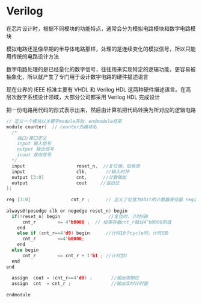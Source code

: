 # Verilog

在芯片设计时，根据不同模块的功能特点，通常会分为模拟电路模块和数字电路模块

模拟电路还是像早期的半导体电路那样，处理的是连续变化的模拟信号，所以只能用传统的电路设计方法

数字电路处理的是已经量化的数字信号，往往用来实现特定的逻辑功能，更容易被抽象化，所以就产生了专门用于设计数字电路的硬件描述语言

现在业界的 IEEE 标准主要有 VHDL 和 Verilog HDL 这两种硬件描述语言。在高层次数字系统设计领域，大部分公司都采用 Verilog HDL 完成设计

把一份电路用代码的形式表示出来，然后由计算机把代码转换为所对应的逻辑电路

```c
// 定义一个模块以关键字module开始，endmodule结束
module counter(  // counter为模块名
  /*
    端口/接口定义
    input 输入信号
    output 输出信号
    inout 双向信号
  */
  input                   reset_n,  //复位端，低有效
  input                   clk,       //输入时钟
  output [3:0]            cnt,      //计数输出
  output                  cout     //溢出位
);  
  
reg [3:0]               cnt_r ;      // 定义了位宽为4bit的计数器寄存器 reg类型信号，信号名称为cnt_r
  
always@(posedge clk or negedge reset_n) begin
  if(!reset_n) begin                  //复位时，计时归0
      cnt_r        <= 4'b0000 ;  // 给寄存器cnt_r赋以4’b0000的值
    end
    else if (cnt_r==4'd9) begin      //计时10个cycle时，计时归0
      cnt_r        <=4'b0000;
    end
  else begin                      
      cnt_r        <= cnt_r + 1'b1 ; //计时加1
  end
end
  
  assign  cout = (cnt_r==4'd9) ;       //输出周期位
  assign  cnt  = cnt_r ;               //输出实时计时器
  
endmodule
```
